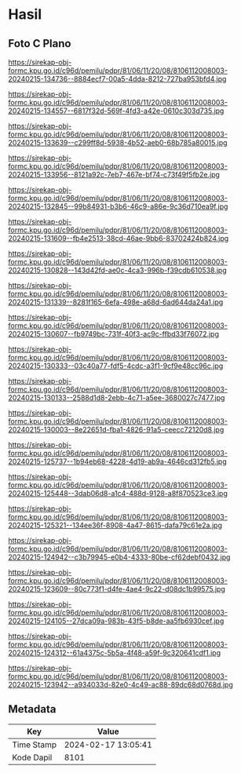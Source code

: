# Hasil

## Foto C Plano

https://sirekap-obj-formc.kpu.go.id/c96d/pemilu/pdpr/81/06/11/20/08/8106112008003-20240215-134736--8884ecf7-00a5-4dda-8212-727ba953bfd4.jpg

https://sirekap-obj-formc.kpu.go.id/c96d/pemilu/pdpr/81/06/11/20/08/8106112008003-20240215-134557--6817f32d-569f-4fd3-a42e-0610c303d735.jpg

https://sirekap-obj-formc.kpu.go.id/c96d/pemilu/pdpr/81/06/11/20/08/8106112008003-20240215-133639--c299ff8d-5938-4b52-aeb0-68b785a80015.jpg

https://sirekap-obj-formc.kpu.go.id/c96d/pemilu/pdpr/81/06/11/20/08/8106112008003-20240215-133956--8121a92c-7eb7-467e-bf74-c73f49f5fb2e.jpg

https://sirekap-obj-formc.kpu.go.id/c96d/pemilu/pdpr/81/06/11/20/08/8106112008003-20240215-132845--99b84931-b3b6-46c9-a86e-9c36d710ea9f.jpg

https://sirekap-obj-formc.kpu.go.id/c96d/pemilu/pdpr/81/06/11/20/08/8106112008003-20240215-131609--fb4e2513-38cd-46ae-9bb6-83702424b824.jpg

https://sirekap-obj-formc.kpu.go.id/c96d/pemilu/pdpr/81/06/11/20/08/8106112008003-20240215-130828--143d42fd-ae0c-4ca3-996b-f39cdb610538.jpg

https://sirekap-obj-formc.kpu.go.id/c96d/pemilu/pdpr/81/06/11/20/08/8106112008003-20240215-131339--8281f165-6efa-498e-a68d-6ad644da24a1.jpg

https://sirekap-obj-formc.kpu.go.id/c96d/pemilu/pdpr/81/06/11/20/08/8106112008003-20240215-130607--fb9749bc-731f-40f3-ac9c-ffbd33f76072.jpg

https://sirekap-obj-formc.kpu.go.id/c96d/pemilu/pdpr/81/06/11/20/08/8106112008003-20240215-130333--03c40a77-fdf5-4cdc-a3f1-9cf9e48cc96c.jpg

https://sirekap-obj-formc.kpu.go.id/c96d/pemilu/pdpr/81/06/11/20/08/8106112008003-20240215-130133--2588d1d8-2ebb-4c71-a5ee-3680027c7477.jpg

https://sirekap-obj-formc.kpu.go.id/c96d/pemilu/pdpr/81/06/11/20/08/8106112008003-20240215-130003--8e22651d-fba1-4826-91a5-ceecc72120d8.jpg

https://sirekap-obj-formc.kpu.go.id/c96d/pemilu/pdpr/81/06/11/20/08/8106112008003-20240215-125737--1b94eb68-4228-4d19-ab9a-4646cd312fb5.jpg

https://sirekap-obj-formc.kpu.go.id/c96d/pemilu/pdpr/81/06/11/20/08/8106112008003-20240215-125448--3dab06d8-a1c4-488d-9128-a8f870523ce3.jpg

https://sirekap-obj-formc.kpu.go.id/c96d/pemilu/pdpr/81/06/11/20/08/8106112008003-20240215-125321--134ee36f-8908-4a47-8615-dafa79c61e2a.jpg

https://sirekap-obj-formc.kpu.go.id/c96d/pemilu/pdpr/81/06/11/20/08/8106112008003-20240215-124942--c3b79945-e0b4-4333-80be-cf62debf0432.jpg

https://sirekap-obj-formc.kpu.go.id/c96d/pemilu/pdpr/81/06/11/20/08/8106112008003-20240215-123609--80c773f1-d4fe-4ae4-9c22-d08dc1b99575.jpg

https://sirekap-obj-formc.kpu.go.id/c96d/pemilu/pdpr/81/06/11/20/08/8106112008003-20240215-124105--27dca09a-983b-43f5-b8de-aa5fb6930cef.jpg

https://sirekap-obj-formc.kpu.go.id/c96d/pemilu/pdpr/81/06/11/20/08/8106112008003-20240215-124312--61a4375c-5b5a-4f48-a59f-9c320641cdf1.jpg

https://sirekap-obj-formc.kpu.go.id/c96d/pemilu/pdpr/81/06/11/20/08/8106112008003-20240215-123942--a934033d-82e0-4c49-ac88-89dc68d0768d.jpg


## Metadata

| Key        | Value               |
| ---------- | ------------------- |
| Time Stamp | 2024-02-17 13:05:41 |
| Kode Dapil | 8101                |




